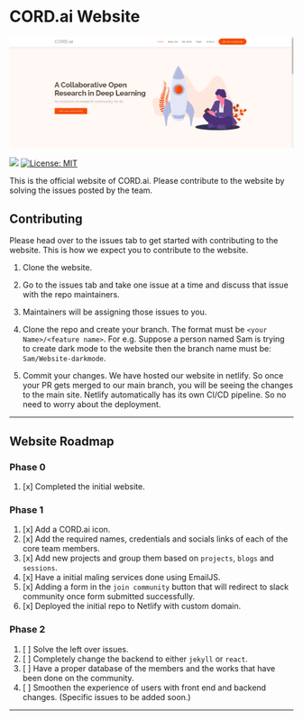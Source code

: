 # **CORD.ai Website**

![alt text](assets/img/portfolio/cordai.png)

[![](https://img.shields.io/badge/Public%20Website-CORD.ai-orange)](https://cordai.org)
[![License: MIT](https://img.shields.io/badge/License-MIT-yellow.svg)](https://opensource.org/licenses/MIT)

This is the official website of CORD.ai. Please contribute to the website by solving the issues posted by the team. 

## **Contributing**

Please head over to the issues tab to get started with contributing to the website. This is how we expect you to contribute to the website.

1. Clone the website.
2. Go to the issues tab and take one issue at a time and discuss that issue with the repo maintainers. 
3. Maintainers will be assigning those issues to you. 
4. Clone the repo and create your branch. The format must be `<your Name>/<feature name>`. For e.g. Suppose a person named Sam is trying to create dark mode to the website then the branch name must be: `Sam/Website-darkmode`. 

5. Commit your changes. We have hosted our website in netlify. So once your PR gets merged to our main branch, you will be seeing the changes to the main site. Netlify automatically has its own CI/CD pipeline. So no need to worry about the deployment. 

---

## **Website Roadmap**
### **Phase 0**

1. [x] Completed the initial website.

### **Phase 1**

1. [x] Add a CORD.ai icon.
2. [x] Add the required names, credentials and socials links of each of the core team members. 
3. [x] Add new projects and group them based on `projects`, `blogs` and `sessions`. 
4. [x] Have a initial maling services done using EmailJS.
5. [x] Adding a form in the `join community` button that will redirect to slack community once form submitted successfully. 
6. [x] Deployed the initial repo to Netlify with custom domain. 

### **Phase 2**

1. [ ] Solve the left over issues. 
2. [ ] Completely change the backend to either `jekyll` or `react`.
3. [ ] Have a proper database of the members and the works that have been done on the community. 
4. [ ] Smoothen the experience of users with front end and backend changes. (Specific issues to be added soon.)

---

